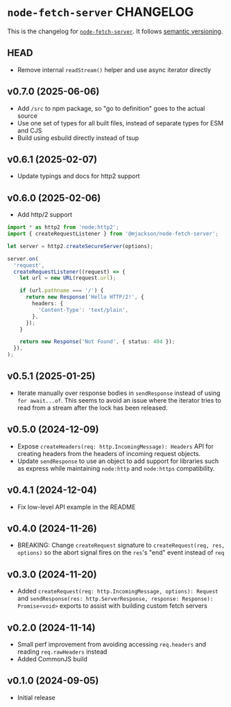 # `node-fetch-server` CHANGELOG

This is the changelog for [`node-fetch-server`](https://github.com/mjackson/remix-the-web/tree/main/packages/node-fetch-server). It follows [semantic versioning](https://semver.org/).

## HEAD

- Remove internal `readStream()` helper and use async iterator directly

## v0.7.0 (2025-06-06)

- Add `/src` to npm package, so "go to definition" goes to the actual source
- Use one set of types for all built files, instead of separate types for ESM and CJS
- Build using esbuild directly instead of tsup

## v0.6.1 (2025-02-07)

- Update typings and docs for http2 support

## v0.6.0 (2025-02-06)

- Add http/2 support

```ts
import * as http2 from 'node:http2';
import { createRequestListener } from '@mjackson/node-fetch-server';

let server = http2.createSecureServer(options);

server.on(
  'request',
  createRequestListener((request) => {
    let url = new URL(request.url);

    if (url.pathname === '/') {
      return new Response('Hello HTTP/2!', {
        headers: {
          'Content-Type': 'text/plain',
        },
      });
    }

    return new Response('Not Found', { status: 404 });
  }),
);
```

## v0.5.1 (2025-01-25)

- Iterate manually over response bodies in `sendResponse` instead of using `for await...of`. This seems to avoid an issue where the iterator tries to read from a stream after the lock has been released.

## v0.5.0 (2024-12-09)

- Expose `createHeaders(req: http.IncomingMessage): Headers` API for creating headers from the headers of incoming request objects.
- Update `sendResponse` to use an object to add support for libraries such as express while maintaining `node:http` and `node:https` compatibility.

## v0.4.1 (2024-12-04)

- Fix low-level API example in the README

## v0.4.0 (2024-11-26)

- BREAKING: Change `createRequest` signature to `createRequest(req, res, options)` so the abort signal fires on the `res`'s "end" event instead of `req`

## v0.3.0 (2024-11-20)

- Added `createRequest(req: http.IncomingMessage, options): Request` and `sendResponse(res: http.ServerResponse, response: Response): Promise<void>` exports to assist with building custom fetch servers

## v0.2.0 (2024-11-14)

- Small perf improvement from avoiding accessing `req.headers` and reading `req.rawHeaders` instead
- Added CommonJS build

## v0.1.0 (2024-09-05)

- Initial release
